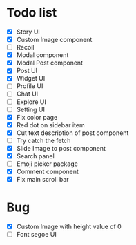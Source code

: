 # Todo list
- [x] Story UI
- [x] Custom Image component
- [ ] Recoil
- [x] Modal component
- [x] Modal Post component
- [x] Post UI
- [x] Widget UI
- [ ] Profile UI
- [ ] Chat UI
- [ ] Explore UI
- [ ] Setting UI
- [x] Fix color page 
- [x] Red dot on sidebar item
- [x] Cut text description of post component
- [ ] Try catch the fetch
- [x] Slide Image to post component
- [x] Search panel
- [ ] Emoji picker package
- [x] Comment component
- [x] Fix main scroll bar

# Bug
- [x] Custom Image with height value of 0
- [ ] Font segoe UI